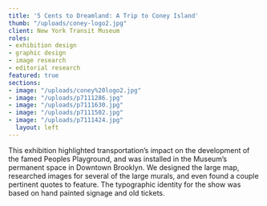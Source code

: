 ```yaml
---
title: '5 Cents to Dreamland: A Trip to Coney Island'
thumb: "/uploads/coney-logo2.jpg"
client: New York Transit Museum
roles:
- exhibition design
- graphic design
- image research
- editorial research
featured: true
sections:
- image: "/uploads/coney%20logo2.jpg"
- image: "/uploads/p7111286.jpg"
- image: "/uploads/p7111630.jpg"
- image: "/uploads/p7111502.jpg"
- image: "/uploads/p7111424.jpg"
  layout: left
---
```


This exhibition highlighted transportation’s impact on the development of the famed Peoples Playground, and was installed in the Museum’s permanent space in Downtown Brooklyn. We designed the large map, researched images for several of the large murals, and even found a couple pertinent quotes to feature. The typographic identity for the show was based on hand painted signage and old tickets.
